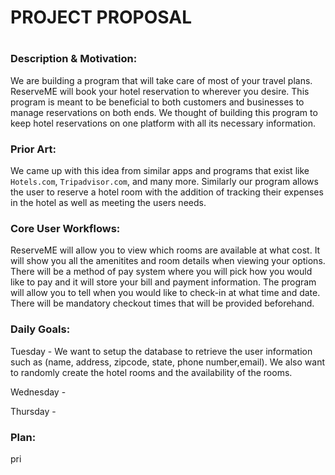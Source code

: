 # PROJECT PROPOSAL
# 

### Description & Motivation:
We are building a program that will take care of most of your travel plans. ReserveME will book your hotel reservation to wherever you desire. This program is meant to be beneficial to both customers and businesses to manage reservations on both ends. We thought of building this program to keep hotel reservations on one platform with all its necessary information.

### Prior Art:
We came up with this idea from similar apps and programs that exist like `Hotels.com`, `Tripadvisor.com`, and many more. Similarly our program allows the user to reserve a hotel room with the addition of tracking their expenses in the hotel as well as meeting the users needs.


### Core User Workflows:
ReserveME will allow you to view which rooms are available at what cost. It will show you all the amenitites and room details when viewing your options. There will be a method of pay system where you will pick how you would like to pay and it will store your bill and payment information. The program will allow you to tell when you would like to check-in at what time and date. There will be mandatory checkout times that will be provided beforehand. 

### Daily Goals:
Tuesday - We want to setup the database to retrieve the user information such as (name, address, zipcode, state, phone number,email). We also want to randomly create the hotel rooms and the availability of the rooms.

Wednesday - 

Thursday - 

### Plan:
pri
